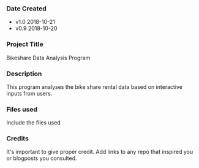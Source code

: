 ### Date Created
* v1.0 2018-10-21
* v0.9 2018-10-20

### Project Title
Bikeshare Data Analysis Program

### Description
This program analyses the bike share rental data based on interactive inputs from users.

### Files used
Include the files used

### Credits
It's important to give proper credit. Add links to any repo that inspired you or blogposts you consulted.

